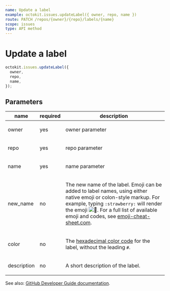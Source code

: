 ```yaml
---
name: Update a label
example: octokit.issues.updateLabel({ owner, repo, name })
route: PATCH /repos/{owner}/{repo}/labels/{name}
scope: issues
type: API method
---
```


# Update a label

```js
octokit.issues.updateLabel({
  owner,
  repo,
  name,
});
```

## Parameters

<table>
  <thead>
    <tr>
      <th>name</th>
      <th>required</th>
      <th>description</th>
    </tr>
  </thead>
  <tbody>
    <tr><td>owner</td><td>yes</td><td>

owner parameter

</td></tr>
<tr><td>repo</td><td>yes</td><td>

repo parameter

</td></tr>
<tr><td>name</td><td>yes</td><td>

name parameter

</td></tr>
<tr><td>new_name</td><td>no</td><td>

The new name of the label. Emoji can be added to label names, using either native emoji or colon-style markup. For example, typing `:strawberry:` will render the emoji ![:strawberry:](https://github.githubassets.com/images/icons/emoji/unicode/1f353.png ":strawberry:"). For a full list of available emoji and codes, see [emoji-cheat-sheet.com](http://emoji-cheat-sheet.com/).

</td></tr>
<tr><td>color</td><td>no</td><td>

The [hexadecimal color code](http://www.color-hex.com/) for the label, without the leading `#`.

</td></tr>
<tr><td>description</td><td>no</td><td>

A short description of the label.

</td></tr>
  </tbody>
</table>

See also: [GitHub Developer Guide documentation](https://developer.github.com/v3/issues/labels/#update-a-label).
